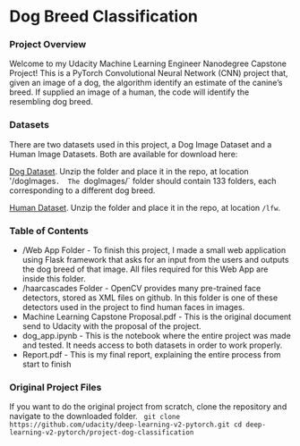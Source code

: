 # Dog Breed Classification

### Project Overview

Welcome to my Udacity Machine Learning Engineer Nanodegree Capstone Project! This is a PyTorch Convolutional Neural Network (CNN) project that, given an image of a dog, the algorithm identify an estimate of the canine’s breed.  If supplied an image of a human, the code will identify the resembling dog breed.  

### Datasets

There are two datasets used in this project, a Dog Image Dataset and a Human Image Datasets. Both are available for download here:

[Dog Dataset](https://s3-us-west-1.amazonaws.com/udacity-aind/dog-project/dogImages.zip). Unzip the folder and place it in the repo, at location '/dogImages`.  The `dogImages/` folder should contain 133 folders, each corresponding to a different dog breed.

[Human Dataset](http://vis-www.cs.umass.edu/lfw/lfw.tgz). Unzip the folder and place it in the repo, at location `/lfw`. 

### Table of Contents

* /Web App Folder - To finish this project, I made a small web application using Flask framework that asks for an input from the users and outputs the dog breed of that image. All files required for this Web App are inside this folder.
* /haarcascades Folder - OpenCV provides many pre-trained face detectors, stored as XML files on github. In this folder is one of these detectors used in the project to find human faces in images.
* Machine Learning Capstone Proposal.pdf - This is the original document send to Udacity with the proposal of the project.
* dog_app.ipynb - This is the notebook where the entire project was made and tested. It needs access to both datasets in order to work properly.
* Report.pdf - This is my final report, explaining the entire process from start to finish

### Original Project Files

If you want to do the original project from scratch, clone the repository and navigate to the downloaded folder.
	```	
		git clone https://github.com/udacity/deep-learning-v2-pytorch.git
		cd deep-learning-v2-pytorch/project-dog-classification
	```
